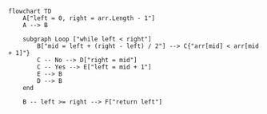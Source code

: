 ﻿```mermaid

flowchart TD
    A["left = 0, right = arr.Length - 1"]
    A --> B

    subgraph Loop ["while left < right"]
        B["mid = left + (right - left) / 2"] --> C{"arr[mid] < arr[mid + 1]"}
        C -- No --> D["right = mid"]
        C -- Yes --> E["left = mid + 1"]
        E --> B
        D --> B
    end

    B -- left >= right --> F["return left"]

```